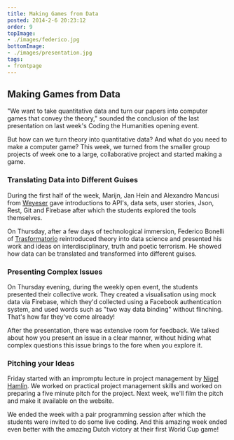 ```yaml
---
title: Making Games from Data
posted: 2014-2-6 20:23:12 
order: 9
topImage: 
- ./images/federico.jpg
bottomImage: 
- ./images/presentation.jpg
tags: 
- frontpage
---
```

## Making Games from Data

"We want to take quantitative data and turn our papers into computer games that convey the theory," sounded the conclusion of the last presentation on last week's Coding the Humanities opening event. 

But how can we turn theory into quantitative data? And what do you need to make a computer game? This week, we turned from the smaller group projects of week one to a large, collaborative project and started making a game. 

### Translating Data into Different Guises

During the first half of the week, Marijn, Jan Hein and Alexandro Mancusi from [Weyeser](http://weyeser.com/) gave introductions to API's, data sets, user stories, Json, Rest, Git and Firebase after which the students explored the tools themselves. 

On Thursday, after a few days of technological immersion, Federico Bonelli of [Trasformatorio](http://www.trasformatorio.net/) reintroduced theory into data science and presented his work and ideas on interdisciplinary, truth and poetic terrorism. He showed how data can be translated and transformed into different guises. 

### Presenting Complex Issues

On Thursday evening, during the weekly open event, the students presented their collective work. They created a visualisation using mock data via Firebase, which they'd collected using a Facebook authentication system, and used words such as "two way data binding" without flinching. That's how far they've come already!

After the presentation, there was extensive room for feedback. We talked about how you present an issue in a clear manner, without hiding what complex questions this issue brings to the fore when you explore it. 

### Pitching your Ideas

Friday started with an impromptu lecture in project management by [Nigel Hamlin](http://nl.linkedin.com/in/nigelhamlin
). We worked on practical project management skills and worked on preparing a five minute pitch for the project. Next week, we'll film the pitch and make it available on the website.

We ended the week with a pair programming session after which the students were invited to do some live coding. And this amazing week ended even better with the amazing Dutch victory at their first World Cup game!
